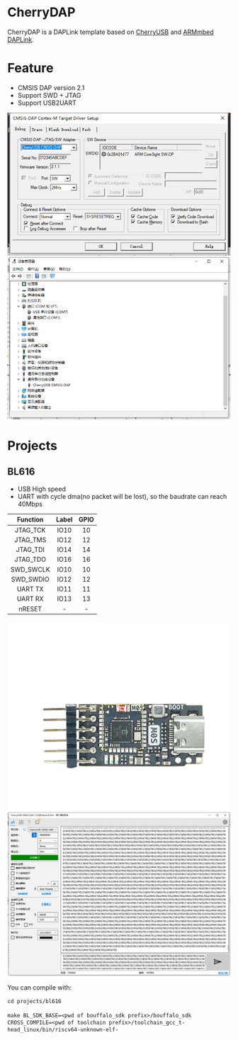 # CherryDAP

CherryDAP is a DAPLink template based on [CherryUSB](https://github.com/sakumisu/CherryUSB) and [ARMmbed DAPLink](https://github.com/ARMmbed/DAPLink).

# Feature

- CMSIS DAP version 2.1
- Support SWD + JTAG
- Support USB2UART

![cherrydap1](./assets/cherrydap1.png)
![cherrydap2](./assets/cherrydap2.png)

# Projects

## BL616

- USB High speed
- UART with cycle dma(no packet will be lost), so the baudrate can reach 40Mbps

| Function | Label | GPIO |
|:--------:|:-----:|:----:|
| JTAG_TCK | IO10 | 10 |
| JTAG_TMS | IO12 | 12 |
| JTAG_TDI | IO14  | 14 |
| JTAG_TDO | IO16  | 16 |
| SWD_SWCLK | IO10 | 10 |
| SWD_SWDIO | IO12 | 12 |
| UART TX | IO11 | 11 |
| UART RX | IO13 | 13 |
| nRESET | - | - |

![m0sdock](./assets/m0sdock.png)
![m0sdock2](./assets/m0sdock2.png)

You can compile with:

```
cd projects/bl616

make BL_SDK_BASE=<pwd of bouffalo_sdk prefix>/bouffalo_sdk CROSS_COMPILE=<pwd of toolchain prefix>/toolchain_gcc_t-head_linux/bin/riscv64-unknown-elf-
```
